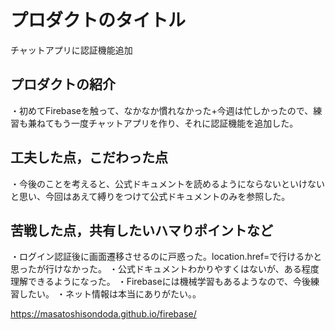 # プロダクトのタイトル
チャットアプリに認証機能追加
## プロダクトの紹介
・初めてFirebaseを触って、なかなか慣れなかった+今週は忙しかったので、練習も兼ねてもう一度チャットアプリを作り、それに認証機能を追加した。


## 工夫した点，こだわった点
・今後のことを考えると、公式ドキュメントを読めるようにならないといけないと思い、今回はあえて縛りをつけて公式ドキュメントのみを参照した。


## 苦戦した点，共有したいハマりポイントなど
・ログイン認証後に画面遷移させるのに戸惑った。location.href=で行けるかと思ったが行けなかった。
・公式ドキュメントわかりやすくはないが、ある程度理解できるようになった。
・Firebaseには機械学習もあるようなので、今後練習したい。
・ネット情報は本当にありがたい。。

https://masatoshisondoda.github.io/firebase/
